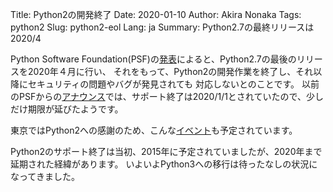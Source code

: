 Title: Python2の開発終了
Date: 2020-01-10
Author: Akira Nonaka
Tags: python2
Slug: python2-eol
Lang: ja
Summary: Python2.7の最終リリースは2020/4

Python Software Foundation(PSF)の[発表](https://www.python.org/psf/press-release/pr20191220/)によると、Python2.7の最後のリリースを2020年４月に行い、
それをもって、Python2の開発作業を終了し、それ以降にセキュリティの問題やバグが発見されても
対応しないとのことです。
以前のPSFからの[アナウンス](https://www.python.org/doc/sunset-python-2/)では、サポート終了は2020/1/1とされていたので、少しだけ期限が延びたようです。

東京ではPython2への感謝のため、こんな[イベント](https://python2.connpass.com/event/161403/)も予定されています。

Python2のサポート終了は当初、2015年に予定されていましたが、2020年まで延期された経緯があります。
いよいよPython3への移行は待ったなしの状況になってきました。